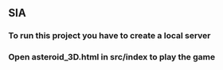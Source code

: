 ## SIA
### To run this project you have to create a local server
### Open asteroid_3D.html in src/index to play the game
